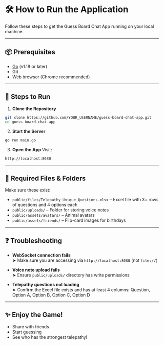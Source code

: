 # 🛠️ How to Run the Application

Follow these steps to get the Guess Board Chat App running on your local machine.

---

## 📦 Prerequisites

- [Go](https://go.dev/doc/install) (v1.18 or later)
- Git
- Web browser (Chrome recommended)

---

## 🚀 Steps to Run

1. **Clone the Repository**
```bash
git clone https://github.com/YOUR_USERNAME/guess-board-chat-app.git
cd guess-board-chat-app
```

2. **Start the Server**
```bash
go run main.go
```

3. **Open the App**
Visit:  
```
http://localhost:8080
```

---

## 📁 Required Files & Folders

Make sure these exist:
- `public/files/Telepathy_Unique_Questions.xlsx` – Excel file with 3+ rows of questions and 4 options each
- `public/uploads/` – Folder for storing voice notes
- `public/assets/avatars/` – Animal avatars
- `public/assets/friends/` – Flip-card images for birthdays

---

## ❓ Troubleshooting

- **WebSocket connection fails**  
  ➤ Make sure you are accessing via `http://localhost:8080` (not `file://`)

- **Voice note upload fails**  
  ➤ Ensure `public/uploads/` directory has write permissions

- **Telepathy questions not loading**  
  ➤ Confirm the Excel file exists and has at least 4 columns: Question, Option A, Option B, Option C, Option D

---

## ✨ Enjoy the Game!

- Share with friends
- Start guessing
- See who has the strongest telepathy!
